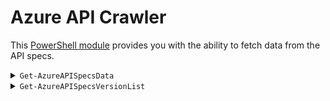 # Azure API Crawler

This [PowerShell module](https://www.powershellgallery.com/packages/AzureAPICrawler) provides you with the ability to fetch data from the API specs.

<details>

<summary><code>Get-AzureAPISpecsData</code></summary>

Use this utility to get detailed information of a provided ProviderNamespace-ResourceType combination such as  the available properties.

### _Navigation_

- [Usage](#get-AzureAPIspecsdata-usage)
- [In-scope](#get-AzureAPIspecsdata-in-scope)
- [Known issues](#get-AzureAPIspecsdata-known-issues)
- [Notes](#get-azureapispecsdata-notes)

---

## `Get-AzureAPISpecsData`: Usage
- Import the module using the command `Import-Module './utilities/tools/AzureAPICrawler/AzureAPICrawler.psm1' -Force -Verbose`
- Invoke its primary function using the command `Get-AzureAPISpecsData -ProviderNamespace '<ProviderNamespace>' -ResourceType '<ResourceType>' -Verbose -KeepArtifacts`
- For repeated runs it is recommended to append the `-KeepArtifacts` parameter as the function will otherwise repeatably download & eventually delete the required documentation
- Process the output
  At the time of this writing, the output structure is not yet decided. To this end, the function will return a flat list of all parameters with all their data. The following examples may give you some inspiration what you can do with that output.

### Example 1  

Get the Storage Account resource data (and the one of all its child-resources)

```PowerShell
$out = Get-AzureAPISpecsData -FullResourceType 'Microsoft.Storage/storageAccounts' -Verbose -KeepArtifacts

# The object looks somewhat like:
# Name                                                                           Value
# ----                                                                           -----
# Microsoft.Storage/storageAccounts/tableServices/tables                         {[data, System.Collections.Hashtable], [metadata, System.Collections.Hashtable]}
# Microsoft.Storage/storageAccounts/encryptionScopes                             {[data, System.Collections.Hashtable], [metadata, System.Collections.Hashtable]}
# Microsoft.Storage/storageAccounts/blobServices/containers                      {[data, System.Collections.Hashtable], [metadata, System.Collections.Hashtable]}
# Microsoft.Storage/storageAccounts/tableServices                                {[data, System.Collections.Hashtable], [metadata, System.Collections.Hashtable]}
# ...
```

### Example 2

Filter the list down to only the Storage Account itself

```PowerShell
$out = Get-AzureAPISpecsData -FullResourceType 'Microsoft.Storage/storageAccounts' -Verbose -KeepArtifacts
$storageAccountResource = $out['Microsoft.Storage/storageAccounts']

# Returns:
# --------
# Name                           Value
# ----                           -----
# data                           {[supportsLocks, True], [supportsPrivateEndpoints, True], [diagnosticLogsOptions, System.Object[]], [parameters, System.Object[]]…}
# metadata                       {[urlPath, /subscriptions/{subscriptionId}/resourceGroups/{resourceGroupName}/providers/Microsoft.Storage/storageAccounts/{accountName}], [jsonFilePath, C:\dev\AzureAPICrawler\temp\a… 
```

### Example 3

Print a simple outline similar to the Azure Resource reference:

```PowerShell
$out = Get-AzureAPISpecsData -FullResourceType 'Microsoft.Storage/storageAccounts' -Verbose -KeepArtifacts
$storageAccountResource = $out['Microsoft.Storage/storageAccounts']
$storageAccountResource.data.parameters | ForEach-Object { '{0}{1}:{2}' -f ('  ' * $_.level), $_.name, $_.type  } 

# Returns:
# --------
# name:string
# extendedLocation:object
#   type:string
#   name:string
# identity:object
#   type:string
#   userAssignedIdentities:object
# kind:string
# properties:object
#   keyPolicy:object
#   (...)
```

### Example 4

Filter parameters down to those containing the keyword 'network' and format the result as JSON.

```PowerShell
$out = Get-AzureAPISpecsData -FullResourceType 'Microsoft.Storage/storageAccounts' -Verbose -KeepArtifacts
$storageAccountResource = $out['Microsoft.Storage/storageAccounts']
$storageAccountResource.data.parameters | Where-Object { $_.description -like "*network*" } | ConvertTo-Json

# Returns:
# --------
# [
#   {
#     "level": 1,
#     "type": "string",
#     "allowedValues": [
#       "Enabled",
#       "Disabled"
#     ],
#     "name": "publicNetworkAccess",
#     "required": false,
#     "description": "Allow or disallow public network access to Storage Account. Value is optional but if passed in, must be 'Enabled' or 'Disabled'.",
#     "Parent": "properties"
#   },
#   {
#     "level": 1,
#     "type": "object",
#     "name": "routingPreference",
#     "required": false,
#     "description": "Routing preference defines the type of network, either microsoft or internet routing to be used to deliver the user data, the default option is microsoft routing",
#     "Parent": "properties"
#   },
#   (...)
# ]
```

### Example 5

Use the Grid-View to enable dynamic UI processing using a table format

```PowerShell
$out = Get-AzureAPISpecsData -FullResourceType 'Microsoft.Storage/storageAccounts' -Verbose -KeepArtifacts
$storageAccountResource = $out['Microsoft.Storage/storageAccounts']
$storageAccountResource.data.parameters | Where-Object { 
  $_.type -notin @('object','array') 
} | ForEach-Object { 
  [PSCustomObject]@{ 
    Name        = $_.name
    Description = $_.description  
  }
} | Out-GridView
```

<img alt="Grid View" src="./src/GridViewFilter.jpg" />


### Example 6

Get data for a specific child-resource type

```PowerShell
$out = Get-AzureAPISpecsData -FullResourceType 'Microsoft.Storage/storageAccounts/blobServices/containers' -Verbose -KeepArtifacts

# Returns:
# --------
# Name                                                                           Value
# ----                                                                           -----
# Microsoft.Storage/storageAccounts/blobServices/containers/immutabilityPolicies {[data, System.Collections.Hashtable], [metadata, System.Collections.Hashtable]}
# Microsoft.Storage/storageAccounts/blobServices/containers                      {[data, System.Collections.Hashtable], [metadata, System.Collections.Hashtable]}
```

### Example 7

Check if a specific resource type supports Locks

```PowerShell
$out = Get-AzureAPISpecsData -FullResourceType 'Microsoft.Storage/storageAccounts' -Verbose -KeepArtifacts
$out.Keys | Foreach-Object { 
  [PSCustomObject]@{
    Name         = $_
    'Supports Lock' = $out[$_].data.supportsLocks 
  }
} | Sort-Object -Property 'Name'

# Returns:
# --------
# Name                                                                           Supports Lock
# ----                                                                           -------------
# Microsoft.Storage/storageAccounts                                                       True
# Microsoft.Storage/storageAccounts/blobServices                                         False
# Microsoft.Storage/storageAccounts/blobServices/containers                              False
# Microsoft.Storage/storageAccounts/blobServices/containers/immutabilityPolicies         False
# ...
```

### Example 8

Check if a specific resource type supports Private Endpoints

```PowerShell
$out = Get-AzureAPISpecsData -FullResourceType 'Microsoft.Storage/storageAccounts' -Verbose -KeepArtifacts
$out.Keys | Foreach-Object { 
  [PSCustomObject]@{
    Name                         = $_
    'Supports Private Endpoints' = $out[$_].data.supportsPrivateEndpoints 
  }
} | Sort-Object -Property 'Name'

# Returns:
# --------
# Name                                                                           Supports Private Endpoints
# ----                                                                           --------------------------
# Microsoft.Storage/storageAccounts                                                                    True
# Microsoft.Storage/storageAccounts/blobServices                                                      False
# Microsoft.Storage/storageAccounts/blobServices/containers                                           False
# Microsoft.Storage/storageAccounts/blobServices/containers/immutabilityPolicies                      False
# Microsoft.Storage/storageAccounts/encryptionScopes                                                  False
# ...
```

### Example 9

Check if a specific resource type supports Diagnostic Settings

```PowerShell
$out = Get-AzureAPISpecsData -FullResourceType 'Microsoft.Storage/storageAccounts' -Verbose -KeepArtifacts
$out.Keys | Foreach-Object { 
  [PSCustomObject]@{
    Name      = $_
    'Logs'    = $out[$_].data.diagnosticLogsOptions.Count -gt 0 ? 'Yes' : 'No'
    'Metrics' = $out[$_].data.diagnosticMetricsOptions.Count -gt 0 ? 'Yes' : 'No'
  }
} | Sort-Object -Property 'Name'

# Returns:
# --------
# Name                                                                           Logs Metrics
# ----                                                                           ---- -------
# Microsoft.Storage/storageAccounts                                              Yes  Yes
# Microsoft.Storage/storageAccounts/blobServices                                 Yes  Yes
# Microsoft.Storage/storageAccounts/blobServices/containers                      No   No
# Microsoft.Storage/storageAccounts/blobServices/containers/immutabilityPolicies No   No
# ...
#
# NOTE: We also surface settings for Resource Types that you may not be able to configure individually, even though they'd be available.
```

### Example 10

Check if a specific resource type supports RBAC

```PowerShell
$out = Get-AzureAPISpecsData -FullResourceType 'Microsoft.Storage/storageAccounts/blobServices/containers' -Verbose -KeepArtifacts
$out.Keys | Foreach-Object { 
  [PSCustomObject]@{
    Name              = $_
    'Roles for scope' = $out[$_].data.roleAssignmentOptions.Count -gt 0
  }
} | Sort-Object -Property 'Name'

# Returns:
# --------
# Name                                                                           Roles for scope
# ----                                                                           ---------------
# Microsoft.Storage/storageAccounts                                                         True
# Microsoft.Storage/storageAccounts/blobServices                                            True
# Microsoft.Storage/storageAccounts/blobServices/containers                                 True
# Microsoft.Storage/storageAccounts/blobServices/containers/immutabilityPolicies           False
# ...
#
# NOTE: We also surface roles for Resource Types that you may not be able to configure individually, even though they'd be available.
```

### Example 11

Get the RBAC roles that apply to a given Resource Type (if any)

```PowerShell
$out = Get-AzureAPISpecsData -FullResourceType 'Microsoft.Storage/storageAccounts/blobServices/containers' -Verbose -KeepArtifacts
$out['Microsoft.Storage/storageAccounts/blobServices/containers'].data.roleAssignmentOptions | ConvertTo-Json | ConvertFrom-Json

# Returns:
# --------
# Name                                               Id
# ----                                               --
# Avere Contributor                                  4f8fab4f-1852-4a58-a46a-8eaf358af14a
# Avere Operator                                     c025889f-8102-4ebf-b32c-fc0c6f0c6bd9
# Backup Contributor                                 5e467623-bb1f-42f4-a55d-6e525e11384b
# Backup Operator                                    00c29273-979b-4161-815c-10b084fb9324
# Contributor                                        b24988ac-6180-42a0-ab88-20f7382dd24c
# ...
``` 

### Example 12

Get an overview of which resource type supports which extension resource (e.g. Private Endpoints) 

```PowerShell
$out = Get-AzureAPISpecsData -FullResourceType 'Microsoft.Storage/storageAccounts' -Verbose -KeepArtifacts
$out.Keys | Foreach-Object { 
  [PSCustomObject]@{
    Name = $_
    'RBAC'                = $out[$_].data.roleAssignmentOptions.count -gt 0 
    'Diagnostic Settings' = $out[$_].data.diagnosticMetricsOptions.Count -gt 0 -or $out[$_].data.diagnosticLogsOptions.Count -gt 0
    'Private Endpoints'   = $out[$_].data.supportsPrivateEndpoints 
    'Lock'                = $out[$_].data.supportsLocks
  }
} | Sort-Object -Property 'Name' | Format-Table

# Returns:
# --------
# Name                                                                            RBAC Diagnostic Settings Private Endpoints  Lock
# ----                                                                            ---- ------------------- -----------------  ----
# Microsoft.Storage/storageAccounts                                               True                True              True  True
# Microsoft.Storage/storageAccounts/blobServices                                  True                True             False False
# Microsoft.Storage/storageAccounts/blobServices/containers                       True               False             False False
# Microsoft.Storage/storageAccounts/blobServices/containers/immutabilityPolicies False               False             False False
# Microsoft.Storage/storageAccounts/encryptionScopes                             False               False             False False
# Microsoft.Storage/storageAccounts/fileServices                                  True                True             False False
# Microsoft.Storage/storageAccounts/fileServices/shares                          False               False             False False
# Microsoft.Storage/storageAccounts/inventoryPolicies                            False               False             False False
# Microsoft.Storage/storageAccounts/localUsers                                   False               False             False False
# Microsoft.Storage/storageAccounts/managementPolicies                           False               False             False False
# Microsoft.Storage/storageAccounts/objectReplicationPolicies                     True               False             False False
# Microsoft.Storage/storageAccounts/privateEndpointConnections                   False               False             False False
# Microsoft.Storage/storageAccounts/queueServices                                 True                True             False False
# Microsoft.Storage/storageAccounts/queueServices/queues                          True               False             False False
# Microsoft.Storage/storageAccounts/tableServices                                 True                True             False False
# Microsoft.Storage/storageAccounts/tableServices/tables                          True               False             False False
```

## `Get-AzureAPISpecsData`: Notes

- The result set describes the queried resource and all its child resources
- Each entry in the describes one resource type
- A resource's 'data' property describes a data we extracted from the API specs (e.g. parameters)
  - If its property 'isSingleton' is true, only one instance of that service can be deployed at this level (e.g. a 'blobServices' resource for a storage account) 

## `Get-AzureAPISpecsData`: In scope

- Fetch data for the resource type with parameters
- Fetch data for child resources
- Extension resources like RBAC, Private Endpoints, etc.

## `Get-AzureAPISpecsData`: Known issues

### Diagnostic Settings
The data source which is the basis for the Diagnostic Logs & Metrics is not 100% reliable. Also, they are not a guaranteed indicator that you'll be able to set them in the service's diagnostic settings.

### Locks
The data source for Locks is not 100% reliable. Currently it is assumed that all top-level resources besides those in the Authorization Namespace support locks.

### RBAC
The logic to determine if a resource supports RBAC also includes resources that 'could' have roles (as per their resource type) but actually don't support their configuration (e.g., `Microsoft.Storage/storageAccounts/blobServices`).

</details>


<details>
<summary><code>Get-AzureAPISpecsVersionList</code></summary>

Use this utility to get an overview of all available API versions for any Provider specified in the [azure-rest-api-specs](https://github.com/Azure/azure-rest-api-specs) repository.

### _Navigation_

- [Usage](#get-azureapispecsversionlist-usage)
- [In-scope](#get-azureapispecsversionlist-in-scope)
- [Known issues](#get-azureapispecsversionlist-known-issues)

---

## `Get-AzureAPISpecsVersionList`: Usage

- Import the module using the command `Import-Module './utilities/tools/AzureAPICrawler/AzureAPICrawler.psm1' -Force -Verbose`
- Invoke its primary function using the command `Get-AzureAPISpecsVersionList -Verbose -KeepArtifacts`
- For repeated runs it is recommended to append the `-KeepArtifacts` parameter as the function will otherwise repeatably download & eventually delete the required documentation
- Process the output

### Example 1  

Get all API versions available in the Azure API Specs repository, including preview versions.

```PowerShell
$out = Get-AzureAPISpecsVersionList -KeepArtifacts -Verbose -IncludePreview | ConvertTo-Json

# The object looks somewhat like:
# {
#     "Microsoft.AAD": {
#         "domainServices": [
#             "2017-01-01",
#             "2017-06-01",
#             "2020-01-01",
#             "2021-03-01",
#             "2021-05-01",
#             "2022-09-01"
#         ],
#         "domainServices/ouContainer": [
#             "2017-06-01",
#             "2020-01-01",
#             "2021-03-01",
#             "2021-05-01",
#             "2022-09-01"
#         ]
#     },
#     "microsoft.aadiam": {
#         "azureADMetrics": [
#             "2020-07-01-preview"
#         ]
#     },
#     (..)
# }
```

### Example 2  

Get all API versions available in the Azure API Specs repository, including preview versions and other external sources (e.g. the `Get-AzResourceProvider`) cmdlet.

```PowerShell
$out = Get-AzureAPISpecsVersionList -KeepArtifacts -Verbose -IncludePreview -IncludeExternalSources | ConvertTo-Json

# The object looks somewhat like:
# {
#     "Microsoft.AAD": {
#         "domainServices": [
#             "2017-01-01",
#             "2017-06-01",
#             "2020-01-01",
#             "2021-03-01",
#             "2021-05-01",
#             "2022-09-01"
#         ],
#         "domainServices/ouContainer": [
#             "2017-06-01",
#             "2020-01-01",
#             "2021-03-01",
#             "2021-05-01",
#             "2022-09-01"
#         ]
#     },
#     "microsoft.aadiam": {
#         "azureADMetrics": [
#             "2020-07-01-preview"
#         ]
#     },
#     (..)
# }
```

## `Get-AzureAPISpecsVersionList`: In scope

- Fetch all API versions available for all Providers in the [azure-rest-api-specs](https://github.com/Azure/azure-rest-api-specs) repository.
- Filter optionally by preview version

## `Get-AzureAPISpecsVersionList`: Known issues

_None (yet)_

</details>
